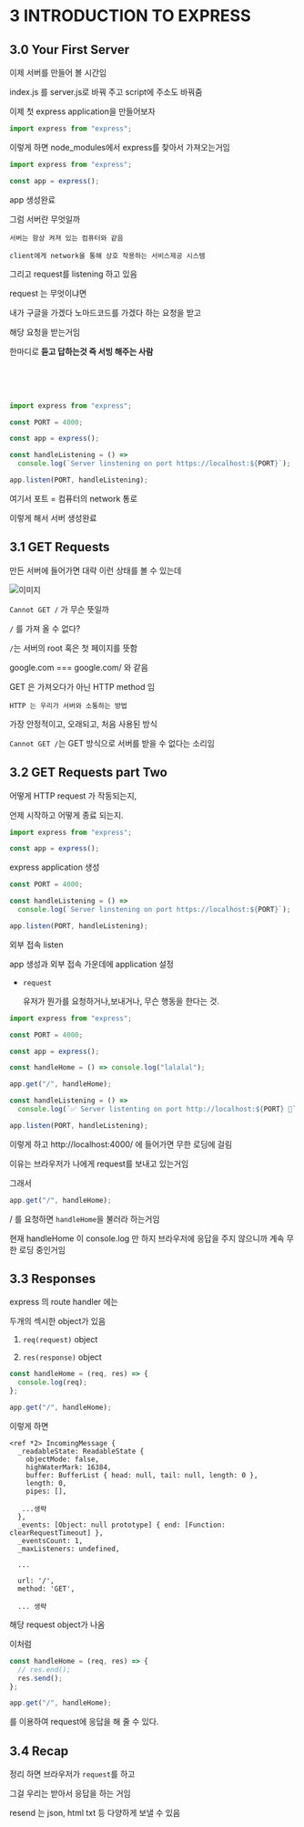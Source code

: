 # 3 INTRODUCTION TO EXPRESS

## 3.0 Your First Server

이제 서버를 만들어 볼 시간임

index.js 를 server.js로 바꿔 주고 script에 주소도 바꿔줌

이제 첫 express application을 만들어보자

```js
import express from "express";
```

이렇게 하면 node_modules에서 express를 찾아서 가져오는거임

```js
import express from "express";

const app = express();
```

app 생성완료

그럼 서버란 무엇일까

    서버는 항상 켜져 있는 컴퓨터와 같음

    client에게 network을 통해 상호 작용하는 서비스제공 시스템

그리고 request를 listening 하고 있음

request 는 무엇이냐면

내가 구글을 가겠다 노마드코드를 가겠다 하는 요청을 받고

해당 요청을 받는거임

한마디로 **듣고 답하는것 즉 서빙 해주는 사람**

<br><br><br>

```js
import express from "express";

const PORT = 4000;

const app = express();

const handleListening = () =>
  console.log(`Server linstening on port https://localhost:${PORT}`);

app.listen(PORT, handleListening);
```

여기서 포트 = 컴퓨터의 network 통로

이렇게 해서 서버 생성완료

## 3.1 GET Requests

만든 서버에 들어가면 대략 이런 상태를 볼 수 있는데

![이미지](https://i.stack.imgur.com/gNMR2.png)

`Cannot GET /` 가 무슨 뜻일까

`/` 를 가져 올 수 없다?

`/`는 서버의 root 혹은 첫 페이지를 뜻함

google.com === google.com/ 와 같음

GET 은 가져오다가 아닌 HTTP method 임

    HTTP 는 우리가 서버와 소통하는 방법

가장 안정적이고, 오래되고, 처음 사용된 방식

`Cannot GET /`는 GET 방식으로 서버를 받을 수 없다는 소리임

## 3.2 GET Requests part Two

어떻게 HTTP request 가 작동되는지,

언제 시작하고 어떻게 종료 되는지.

```js
import express from "express";

const app = express();
```

express application 생성

```js
const PORT = 4000;

const handleListening = () =>
  console.log(`Server linstening on port https://localhost:${PORT}`);

app.listen(PORT, handleListening);
```

외부 접속 listen

app 생성과 외부 접속 가운데에 application 설정

- `request`

  유저가 뭔가를 요청하거나,보내거나, 무슨 행동을 한다는 것.

```js
import express from "express";

const PORT = 4000;

const app = express();

const handleHome = () => console.log("lalalal");

app.get("/", handleHome);

const handleListening = () =>
  console.log(`✅ Server listenting on port http://localhost:${PORT} 🚀`);

app.listen(PORT, handleListening);
```

이렇게 하고 http://localhost:4000/ 에 들어가면 무한 로딩에 걸림

이유는 브라우저가 나에게 request를 보내고 있는거임

그래서

```js
app.get("/", handleHome);
```

/ 를 요청하면 `handleHome`을 불러라 하는거임

현재 handleHome 이 console.log 만 하지 브라우저에 응답을 주지 않으니까 계속 무한 로딩 중인거임

## 3.3 Responses

express 의 route handler 에는

두개의 섹시한 object가 있음

1. `req(request)` object

2. `res(response)` object

```js
const handleHome = (req, res) => {
  console.log(req);
};

app.get("/", handleHome);
```

이렇게 하면

```
<ref *2> IncomingMessage {
  _readableState: ReadableState {
    objectMode: false,
    highWaterMark: 16384,
    buffer: BufferList { head: null, tail: null, length: 0 },
    length: 0,
    pipes: [],

   ...생략
  },
  _events: [Object: null prototype] { end: [Function: clearRequestTimeout] },
  _eventsCount: 1,
  _maxListeners: undefined,

  ...

  url: '/',
  method: 'GET',

  ... 생략

```

해당 request object가 나옴

이처럼

```js
const handleHome = (req, res) => {
  // res.end();
  res.send();
};

app.get("/", handleHome);
```

를 이용하여 request에 응답을 해 줄 수 있다.

## 3.4 Recap

정리 하면 브라우저가 `request`를 하고

그걸 우리는 받아서 응답을 하는 거임

resend 는 json, html txt 등 다양하게 보낼 수 있음
